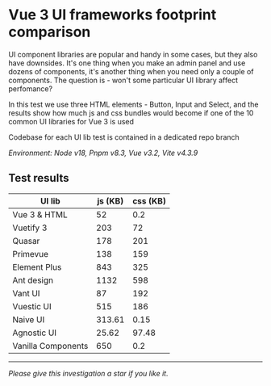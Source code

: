 # Vue 3 UI frameworks footprint comparison

UI component libraries are popular and handy in some cases, but they also have downsides. It's one thing when you make an admin panel and use dozens of components, it's another thing when you need only a couple of components. The question is - won't some particular UI library affect perfomance?

In this test we use three HTML elements - Button, Input and Select, and the results show how much js and css bundles would become if one of the 10 common UI libraries for Vue 3 is used

Codebase for each UI lib test is contained in a dedicated repo branch

*Environment: Node v18, Pnpm v8.3, Vue v3.2, Vite v4.3.9*

## Test results


| **UI lib** | **js (KB)** | **css (KB)** |
| --- | --- | --- | 
| Vue 3 & HTML | 52  | 0.2 |
| Vuetify 3 | 203 | 72  |
| Quasar | 178 | 201 |
| Primevue | 138 | 159 |
| Element Plus | 843 | 325 |
| Ant design | 1132 | 598 |
| Vant UI | 87  | 192 |
| Vuestic UI | 515 | 186 |
| Naive UI | 313.61 | 0.15 |
| Agnostic UI | 25.62 | 97.48 |
| Vanilla Components | 650 | 0.2 |


----

*Please give this investigation a star if you like it.*